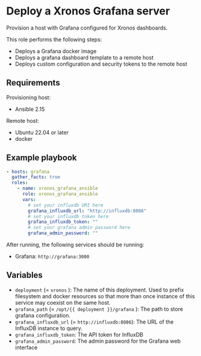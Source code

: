 # Deploy a Xronos Grafana server

Provision a host with Grafana configured for Xronos dashboards.

This role performs the following steps:

- Deploys a Grafana docker image
- Deploys a grafana dashboard template to a remote host
- Deploys custom configuration and security tokens to the remote host

## Requirements

Provisioning host:

- Ansible 2.15

Remote host:

- Ubuntu 22.04 or later
- docker

## Example playbook

```yaml
- hosts: grafana
  gather_facts: true
  roles:
    - name: xronos_grafana_ansible
      role: xronos_grafana_ansible
      vars:
        # set your influxdb URI here
        grafana_influxdb_url: "http://influxdb:8086"
        # set your influxdb token here
        grafana_influxdb_token: ""
        # set your grafana admin password here
        grafana_admin_password: ""
```

After running, the following services should be running:

- Grafana: `http://grafana:3000`

## Variables

- `deployment` (= `xronos` ): The name of this deployment. Used to prefix filesystem and docker resources so that more than once instance of this service may coexist on the same host.
- `grafana_path` (= `/opt/{{ deployment }}/grafana` ): The path to store grafana configuration.
- `grafana_influxdb_url` (= `http://influxdb:8086`): The URL of the InfluxDB instance to query.
- `grafana_influxdb_token`: The API token for InfluxDB
- `grafana_admin_password`: The admin password for the Grafana web interface
